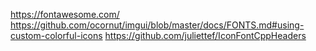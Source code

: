 https://fontawesome.com/
https://github.com/ocornut/imgui/blob/master/docs/FONTS.md#using-custom-colorful-icons
https://github.com/juliettef/IconFontCppHeaders
